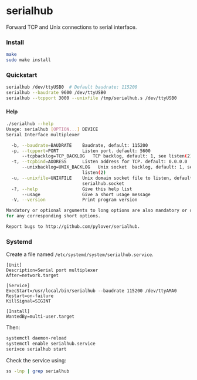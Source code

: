 # serialhub

Forward TCP and Unix connections to serial interface.


### Install

```bash
make
sudo make install
```

### Quickstart

```bash
serialhub /dev/ttyUSB0  # Default baudrate: 115200
serialhub --baudrate 9600 /dev/ttyUSB0
serialhub --tcpport 3000 --unixfile /tmp/serialhub.s /dev/ttyUSB0
```

#### Help

```bash
./serialhub --help
Usage: serialhub [OPTION...] DEVICE
Serial Interface multiplexer

  -b, --baudrate=BAUDRATE    Baudrate, default: 115200
  -p, --tcpport=PORT         Listen port. default: 5600
      --tcpbacklog=TCP_BACKLOG   TCP backlog, default: 1, see listen(2)
  -t, --tcpbind=ADDRESS      Listen address for TCP. default: 0.0.0.0
      --unixbacklog=UNIX_BACKLOG   Unix socket  backlog, default: 1, see
                             listen(2)
  -u, --unixfile=UNIXFILE    Unix domain socket file to listen, default:
                             serialhub.socket
  -?, --help                 Give this help list
      --usage                Give a short usage message
  -V, --version              Print program version

Mandatory or optional arguments to long options are also mandatory or optional
for any corresponding short options.

Report bugs to http://github.com/pylover/serialhub.
```


### Systemd

Create a file named `/etc/systemd/system/serialhub.service`.

```systemd
[Unit]
Description=Serial port multiplexer
After=network.target

[Service]
ExecStart=/usr/local/bin/serialhub --baudrate 115200 /dev/ttyAMA0
Restart=on-failure
KillSignal=SIGINT

[Install]
WantedBy=multi-user.target

```

Then:

```bash
systemctl daemon-reload
systemctl enable serialhub.service
serivce serialhub start
```

Check the service using:

```bash
ss -lnp | grep serialhub
```

